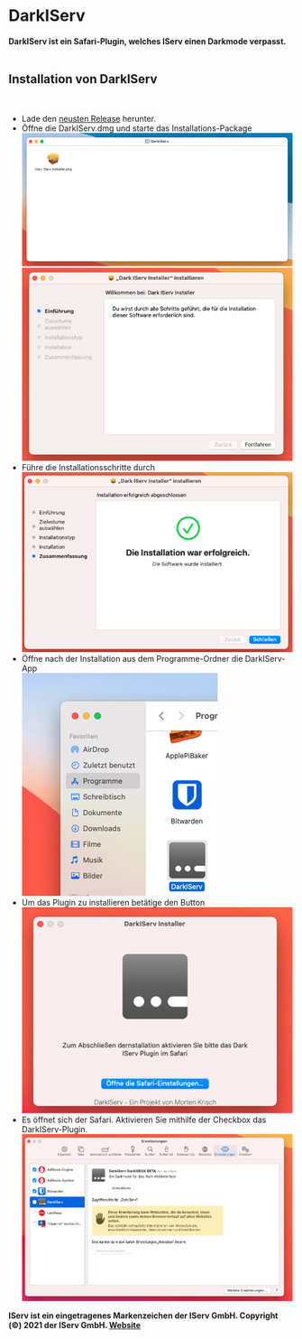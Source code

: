 # DarkIServ
#### DarkIServ ist ein Safari-Plugin, welches IServ einen Darkmode verpasst.</br></br>

<div>
<h2>Installation von DarkIServ</h2></br>
<ul>
<li>Lade den <a href="https://github.com/deNetzwerkkabel/DarkIServ/releases">neusten Release</a> herunter.</li>
<li>Öffne die DarkIServ.dmg und starte das Installations-Package</br><img src="https://github.com/deNetzwerkkabel/DarkIServ/blob/main/Installation/Bildschirmfoto%202021-03-02%20um%2012.14.58.png?raw=true"></img>
<img src="https://github.com/deNetzwerkkabel/DarkIServ/blob/main/Installation/Bildschirmfoto%202021-03-02%20um%2012.15.37.png?raw=true"></img>
</li>
<li>Führe die Installationsschritte durch</br>
<img src="https://github.com/deNetzwerkkabel/DarkIServ/blob/main/Installation/Bildschirmfoto%202021-03-02%20um%2012.15.55.png?raw=true"></img>
</li>
<li>Öffne nach der Installation aus dem Programme-Ordner die DarkIServ-App</br>
<img src="https://github.com/deNetzwerkkabel/DarkIServ/blob/main/Installation/Bildschirmfoto%202021-03-02%20um%2012.16.56.png?raw=true"></img>
</li>
<li>Um das Plugin zu installieren betätige den Button</br>
<img src="https://github.com/deNetzwerkkabel/DarkIServ/blob/main/Installation/Bildschirmfoto%202021-03-02%20um%2012.17.31.png?raw=true"></img>
</li>
<li>Es öffnet sich der Safari. Aktivieren Sie mithilfe der Checkbox das DarkIServ-Plugin.</br>
<img src="https://github.com/deNetzwerkkabel/DarkIServ/blob/main/Installation/Bildschirmfoto%202021-03-02%20um%2012.17.48.png?raw=true"></img>
</li>
</ul>
<strong>IServ ist ein eingetragenes Markenzeichen der IServ GmbH. Copyright (©) 2021 der IServ GmbH. <a href="https://iserv.de">Website</a>
</div>
